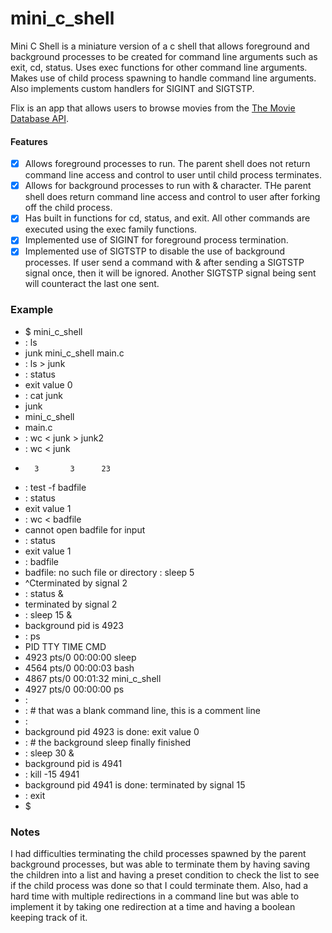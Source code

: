 # mini_c_shell
Mini C Shell is a miniature version of a c shell that allows foreground and background processes to be created for command line arguments such as exit, cd, status. Uses exec functions for other command line arguments. Makes use of child process spawning to handle command line arguments.  Also implements custom handlers for SIGINT and SIGTSTP. 


Flix is an app that allows users to browse movies from the [The Movie Database API](http://docs.themoviedb.apiary.io/#).

#### Features 
- [x] Allows foreground processes to run. The parent shell does not return command line access and control to user until child process terminates. 
- [x] Allows for background processes to run with & character. THe parent shell does return command line access and control to user after forking off the child process. 
- [x] Has built in functions for cd, status, and exit. All other commands are executed using the exec family functions. 
- [x] Implemented use of SIGINT for foreground process termination. 
- [x] Implemented use of SIGTSTP to disable the use of background processes. If user send a command with & after sending a SIGTSTP signal once, then it will be ignored. Another SIGTSTP signal being sent will counteract the last one sent.  

### Example

- $ mini_c_shell
- : ls
- junk   mini_c_shell    main.c
- : ls > junk
- : status
- exit value 0
- : cat junk
- junk
- mini_c_shell
- main.c
- : wc < junk > junk2
- : wc < junk
-       3       3      23
- : test -f badfile
- : status
- exit value 1
- : wc < badfile
- cannot open badfile for input
- : status
- exit value 1
- : badfile
- badfile: no such file or directory
: sleep 5
- ^Cterminated by signal 2
- : status &
- terminated by signal 2
- : sleep 15 &
- background pid is 4923
- : ps
-  PID TTY          TIME CMD
- 4923 pts/0    00:00:00 sleep
- 4564 pts/0    00:00:03 bash
- 4867 pts/0    00:01:32 mini_c_shell
- 4927 pts/0    00:00:00 ps
- :
- : # that was a blank command line, this is a comment line
- :
- background pid 4923 is done: exit value 0
- : # the background sleep finally finished
- : sleep 30 &
- background pid is 4941
- : kill -15 4941
- background pid 4941 is done: terminated by signal 15 
- : exit
- $

### Notes
I had difficulties terminating the child processes spawned by the parent background processes, but was able to terminate them by having saving the children into a list and having a preset condition to check the list to see if the child process was done so that I could terminate them. Also, had a hard time with multiple redirections in a command line but was able to implement it by taking one redirection at a time and having a boolean keeping track of it. 
